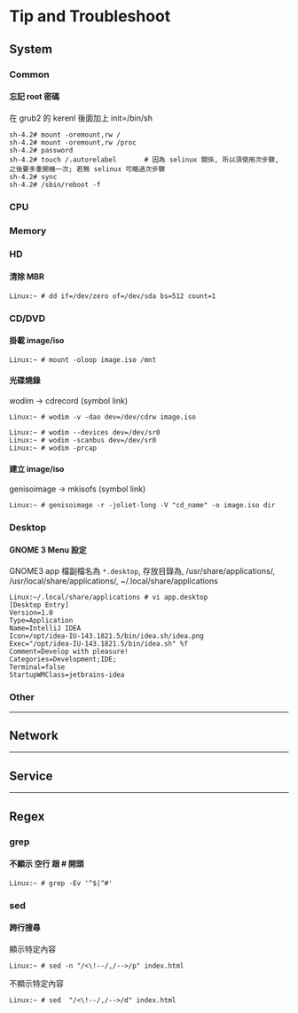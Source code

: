 # Tip and Troubleshoot

## System

### Common

#### 忘記 root 密碼

在 grub2 的 kerenl 後面加上 init=/bin/sh

```
sh-4.2# mount -oremount,rw /
sh-4.2# mount -oremount,rw /proc
sh-4.2# password
sh-4.2# touch /.autorelabel       # 因為 selinux 關係, 所以須使用次步驟, 之後要多重開機一次; 若無 selinux 可略過次步驟
sh-4.2# sync
sh-4.2# /sbin/reboot -f
```

### CPU

### Memory

### HD


#### 清除 MBR

```
Linux:~ # dd if=/dev/zero of=/dev/sda bs=512 count=1
```

### CD/DVD

#### 掛載 image/iso

```
Linux:~ # mount -oloop image.iso /mnt
```

#### 光碟燒錄

wodim -> cdrecord (symbol link)

```
Linux:~ # wodim -v -dao dev=/dev/cdrw image.iso

Linux:~ # wodim --devices dev=/dev/sr0
Linux:~ # wodim -scanbus dev=/dev/sr0
Linux:~ # wodim -prcap
```

#### 建立 image/iso

genisoimage -> mkisofs (symbol  link)

```
Linux:~ # genisoimage -r -joliet-long -V "cd_name" -o image.iso dir
```

### Desktop


#### GNOME 3 Menu 設定

GNOME3 app 檔副檔名為 `*.desktop`, 存放目錄為, /usr/share/applications/, /usr/local/share/applications/, ~/.local/share/applications

```
Linux:~/.local/share/applications # vi app.desktop
[Desktop Entry]
Version=1.0
Type=Application
Name=IntelliJ IDEA
Icon=/opt/idea-IU-143.1821.5/bin/idea.sh/idea.png
Exec="/opt/idea-IU-143.1821.5/bin/idea.sh" %f
Comment=Develop with pleasure!
Categories=Development;IDE;
Terminal=false
StartupWMClass=jetbrains-idea
```

### Other

----

## Network

----

## Service


----

## Regex

### grep

#### 不顯示 空行 跟 \# 開頭

```
Linux:~ # grep -Ev '^$|^#'
```

### sed


#### 跨行搜尋

顯示特定內容

```
Linux:~ # sed -n "/<\!--/,/-->/p" index.html
```

不顯示特定內容

```
Linux:~ # sed  "/<\!--/,/-->/d" index.html
```